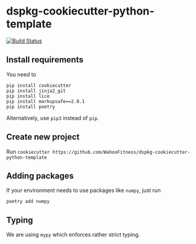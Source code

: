 # dspkg-cookiecutter-python-template
[![Build Status](https://github.com/WahooFitness/dspkg-cookiecutter-python-template/workflows/test/badge.svg?branch=main&event=push)](https://github.com/WahooFitness/dspkg-cookiecutter-python-template/actions)


## Install requirements
You need to
```
pip install cookiecutter  
pip install jinja2_git
pip install lice
pip install markupsafe==2.0.1
pip install poetry 
```
Alternatively, use `pip3` instead of `pip`.

## Create new project
Run
```cookiecutter https://github.com/WahooFitness/dspkg-cookiecutter-python-template```

## Adding packages 
If your environment needs to use packages like `numpy`, just run
```
poetry add numpy
```
## Typing
We are using `mypy` which enforces rather strict typing.
